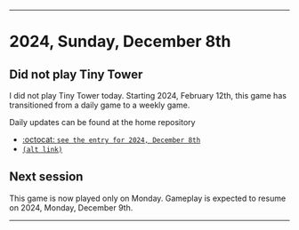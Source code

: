 
***

# 2024, Sunday, December 8th

## Did not play Tiny Tower

<!-- TODO: For each weekly entry, make sure the date is correct. The day of the week should be modified in 4 places !-->

I did not play Tiny Tower today. Starting 2024, February 12th, this game has transitioned from a daily game to a weekly game.

Daily updates can be found at the home repository

- [:octocat: `see the entry for 2024, December 8th`](https://github.com/seanpm2001/SeansLifeArchive_Images_TinyTower/tree/master/tiny%20tower/2024/12_December/08/) 
- [`(alt link)`](/tiny%20tower/2024/12_December/08/)

## Next session

This game is now played only on Monday. Gameplay is expected to resume on 2024, Monday, December 9th.

***
